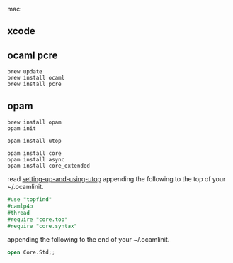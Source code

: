 mac:

## xcode

## ocaml pcre
```
brew update
brew install ocaml
brew install pcre
```

## opam
```
brew install opam
opam init

opam install utop

opam install core
opam install async
opam install core_extended
```

read [setting-up-and-using-utop](https://github.com/realworldocaml/book/wiki/Installation-Instructions#setting-up-and-using-utop)
appending the following to the top of your ~/.ocamlinit.
```ocaml
#use "topfind"
#camlp4o
#thread
#require "core.top"
#require "core.syntax"
```
appending the following to the end of your ~/.ocamlinit.
```ocaml
open Core.Std;;
```
